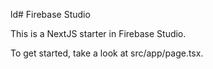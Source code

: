 ld# Firebase Studio

This is a NextJS starter in Firebase Studio.

To get started, take a look at src/app/page.tsx.
